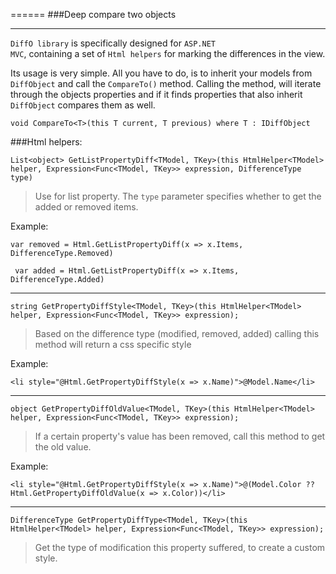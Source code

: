 ======
###Deep compare two objects

---------------------------------------

<code>DiffO library</code> is specifically designed for <code>ASP.NET MVC</code>, containing a set of <code>Html helpers</code> for marking the differences in the view.

Its usage is very simple. All you have to do, is to inherit your models from <code> DiffObject</code> and call the <code>CompareTo()</code> method. Calling the method, will iterate through the objects properties and if it finds properties that also inherit <code>DiffObject</code> compares them as well.

```
void CompareTo<T>(this T current, T previous) where T : IDiffObject
```

###Html helpers:

```
List<object> GetListPropertyDiff<TModel, TKey>(this HtmlHelper<TModel> helper, Expression<Func<TModel, TKey>> expression, DifferenceType type)
```

> Use for list property. The <code>type</code> parameter specifies whether to get the added or removed items.

Example:

```
var removed = Html.GetListPropertyDiff(x => x.Items, DifferenceType.Removed)
```
```
 var added = Html.GetListPropertyDiff(x => x.Items, DifferenceType.Added)
```

---------------------------------------


```
string GetPropertyDiffStyle<TModel, TKey>(this HtmlHelper<TModel> helper, Expression<Func<TModel, TKey>> expression);
```

> Based on the difference type (modified, removed, added) calling this method will return a css specific style

Example:

```
<li style="@Html.GetPropertyDiffStyle(x => x.Name)">@Model.Name</li>
```

---------------------------------------


```
object GetPropertyDiffOldValue<TModel, TKey>(this HtmlHelper<TModel> helper, Expression<Func<TModel, TKey>> expression);
```

> If a certain property's value has been removed, call this method to get the old value.

Example:

```
<li style="@Html.GetPropertyDiffStyle(x => x.Name)">@(Model.Color ?? Html.GetPropertyDiffOldValue(x => x.Color))</li>
```

---------------------------------------

```
DifferenceType GetPropertyDiffType<TModel, TKey>(this HtmlHelper<TModel> helper, Expression<Func<TModel, TKey>> expression);
```

> Get the type of modification this property suffered, to create a custom style.


